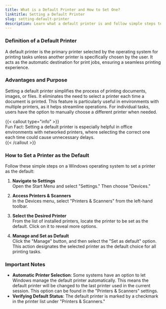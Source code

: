 ```yaml
---
title: What is a Default Printer and How to Set One?
linktitle: Setting a Default Printer
slug: setting-default-printer
description: Learn what a default printer is and follow simple steps to set a printer as the default on a computer system for efficient printing.
---
```


### Definition of a Default Printer

A default printer is the primary printer selected by the operating system for printing tasks unless another printer is specifically chosen by the user. It acts as the automatic destination for print jobs, ensuring a seamless printing experience.

### Advantages and Purpose

Setting a default printer simplifies the process of printing documents, images, or files. It eliminates the need to select a printer each time a document is printed. This feature is particularly useful in environments with multiple printers, as it helps streamline operations. For individual tasks, users have the option to manually choose a different printer when needed.

{{< callout type="info" >}}  
Fun Fact: Setting a default printer is especially helpful in office environments with networked printers, where selecting the correct one each time could cause unnecessary delays.  
{{< /callout >}}

### How to Set a Printer as the Default

Follow these simple steps on a Windows operating system to set a printer as the default:

1. **Navigate to Settings**  
   Open the Start Menu and select "Settings." Then choose "Devices."

2. **Access Printers & Scanners**  
   In the Devices menu, select "Printers & Scanners" from the left-hand toolbar.

3. **Select the Desired Printer**  
   From the list of installed printers, locate the printer to be set as the default. Click on it to reveal more options.

4. **Manage and Set as Default**  
   Click the "Manage" button, and then select the "Set as default" option. This action designates the selected printer as the default choice for all printing tasks.

### Important Notes

- **Automatic Printer Selection**: Some systems have an option to let Windows manage the default printer automatically. This means the default printer will be changed to the last printer used in the current session. This option can be found in the "Printers & Scanners" settings.
- **Verifying Default Status**: The default printer is marked by a checkmark in the printer list under "Printers & Scanners."
